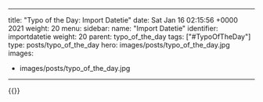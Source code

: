 
---
title: "Typo of the Day: Import Datetie"
date: Sat Jan 16 02:15:56 +0000 2021
weight: 20
menu:
  sidebar:
    name: "Import Datetie"
    identifier: importdatetie
    weight: 20
    parent: typo_of_the_day
tags: ["#TypoOfTheDay"]
type: posts/typo_of_the_day
hero: images/posts/typo_of_the_day.jpg
images:
- images/posts/typo_of_the_day.jpg
---


{{<x user="mariatta" id="1350265500127772672">}}

